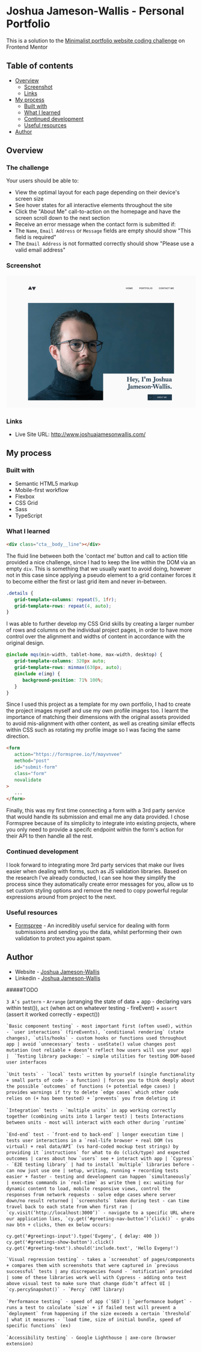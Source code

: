 # Joshua Jameson-Wallis - Personal Portfolio

This is a solution to the [Minimalist portfolio website coding challenge](https://www.frontendmentor.io/challenges/minimalist-portfolio-website-LMy-ZRyiE) on Frontend Mentor

## Table of contents

-  [Overview](#overview)
   -  [Screenshot](#screenshot)
   -  [Links](#links)
-  [My process](#my-process)
   -  [Built with](#built-with)
   -  [What I learned](#what-i-learned)
   -  [Continued development](#continued-development)
   -  [Useful resources](#useful-resources)
-  [Author](#author)

## Overview

### The challenge

Your users should be able to:

-  View the optimal layout for each page depending on their device's screen size
-  See hover states for all interactive elements throughout the site
-  Click the "About Me" call-to-action on the homepage and have the screen scroll down to the next section
-  Receive an error message when the contact form is submitted if:
-  The `Name`, `Email Address` or `Message` fields are empty should show "This field is required"
-  The `Email Address` is not formatted correctly should show "Please use a valid email address"

### Screenshot

![](./screenshot.png)

### Links

-  Live Site URL: http://www.joshuajamesonwallis.com/

## My process

### Built with

-  Semantic HTML5 markup
-  Mobile-first workflow
-  Flexbox
-  CSS Grid
-  Sass
-  TypeScript

### What I learned

```html
<div class="cta__body__line"></div>
```

The fluid line between both the 'contact me' button and call to action title provided a nice challenge, since I had to keep the line within the DOM via an empty `div`. This is something that we usually want to avoid doing, however not in this case since applying a pseudo element to a grid container forces it to become either the first or last grid item and never in-between.

```scss
.details {
   grid-template-columns: repeat(5, 1fr);
   grid-template-rows: repeat(4, auto);
}
```

I was able to further develop my CSS Grid skills by creating a larger number of rows and columns on the individual project pages, in order to have more control over the alignment and widths of content in accordance with the original design.

```scss
@include mqs(min-width, tablet-home, max-width, desktop) {
   grid-template-columns: 320px auto;
   grid-template-rows: minmax(630px, auto);
   @include e(img) {
      background-position: 71% 100%;
   }
}
```

Since I used this project as a template for my own portfolio, I had to create the project images myself and use my own profile images too. I learnt the importance of matching their dimensions with the original assets provided to avoid mis-alignment with other content, as well as creating similar effects within CSS such as rotating my profile image so I was facing the same direction.

```html
<form
   action="https://formspree.io/f/mayvnvee"
   method="post"
   id="submit-form"
   class="form"
   novalidate
>
   ...
</form>
```

Finally, this was my first time connecting a form with a 3rd party service that would handle its submission and email me any data provided. I chose Formspree because of its simplicity to integrate into existing projects, where you only need to provide a specifc endpoint within the form's action for their API to then handle all the rest.

### Continued development

I look forward to integrating more 3rd party services that make our lives easier when dealing with forms, such as JS validation libraries. Based on the research I've already conducted, I can see how they simplify the process since they automatically create error messages for you, allow us to set custom styling options and remove the need to copy powerful regular expressions around from project to the next.

### Useful resources

-  [Formspree](https://formspree.io/) - An incredibly useful service for dealing with form submissions and sending you the data, whilst performing their own validation to protect you against spam.

## Author

-  Website - [Joshua Jameson-Wallis](https://www.joshuajamesonwallis.com/)
-  Linkedin - [Joshua Jameson-Wallis](https://www.linkedin.com/in/joshua-jameson-wallis/)

#####TODO

`3 A’s pattern` - `Arrange` (arranging the state of data + app - declaring vars within test()), `act` (when act on whatever testing - fireEvent) + `assert` (assert it worked correctly - expect())

    `Basic component testing` - most important first (often used), within - `user interactions` (fireEvents), `conditional rendering` (state changes), `utils/hooks` - custom hooks or functions used throughout app | avoid `unnecessary` tests - useState() value changes post mutation (not reliable + doesn’t reflect how users will use your app) |  `Testing library package:` – simple utilities for testing DOM-based user interfaces

    `Unit tests` - `local` tests written by yourself (single functionality + small parts of code - a function) | forces you to think deeply about the possible `outcomes` of functions (+ potential edge cases) | provides warnings if try to delete `edge cases` which other code relies on (+ has been tested) + `prevents` you from deleting it

    `Integration` tests - `multiple units` in app working correctly together (combining units into 1 larger test) | tests Interactions between units - most will interact with each other during `runtime`

    `End-end` test - `front-end to back-end` | longer execution time | tests user interactions in a `real-life browser + real DOM (vs virtual) + real data/API` (vs hard-coded mockup test strings) by providing it `instructions` for what to do (click/type) and expected outcomes | cares about how `users` see + interact with app | `Cypress` - `E2E testing library` | had to install `multiple` libraries before - can now just use one | setup, writing, running + recording tests easier + faster - testing and development can happen `simultaneously` | executes commands in `real-time` as write them | ex: waiting for dynamic content to load, mobile responsive views, control the responses from network requests - solve edge cases where server down/no result returned | `screenshots` taken during test - can time travel back to each state from when first ran | `cy.visit(‘http://localhost:3000’)` - navigate to a specific URL where our application lies, `cy.get(‘#greeting-nav-button’)’click()` - grabs nav btn + clicks, then ex below occurs:

```
cy.get('#greetings-input').type('Evgeny', { delay: 400 })
cy.get('#greetings-show-button').click()
cy.get('#greeting-text').should('include.text', 'Hello Evgeny!')
```

    `Visual regression testing` - takes a `screenshot` of pages/components + compares them with screenshots that were captured in `previous successful` tests | any discrepancies found - `notification` provided | some of these libraries work well with Cypress - adding onto test above visual test to make sure that change didn’t affect UI | `cy.percySnapshot()` - `Percy` (VRT library)

    `Performance testing` - speed of app (`SEO`) | `performance budget` - runs a test to calculate `size` + if failed test will prevent a `deployment` from happening if the size exceeds a certain `threshold` | what it measures - `load time, size of initial bundle, speed of specific functions` (ex)

    `Accessibility testing` - Google Lighthouse | axe-core (browser extension)
